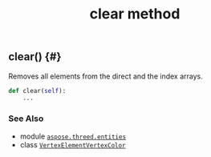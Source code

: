 ﻿---
title: clear method
second_title: Aspose.3D for Python via .NET API References
description: 
type: docs
weight: 20
url: /python-net/aspose.threed.entities/vertexelementvertexcolor/clear/
is_root: false
---

## clear() {#}

Removes all elements from the direct and the index arrays.



```python
def clear(self):
    ...
```





### See Also
* module [`aspose.threed.entities`](../../)
* class [`VertexElementVertexColor`](/3d/python-net/aspose.threed.entities/vertexelementvertexcolor)
